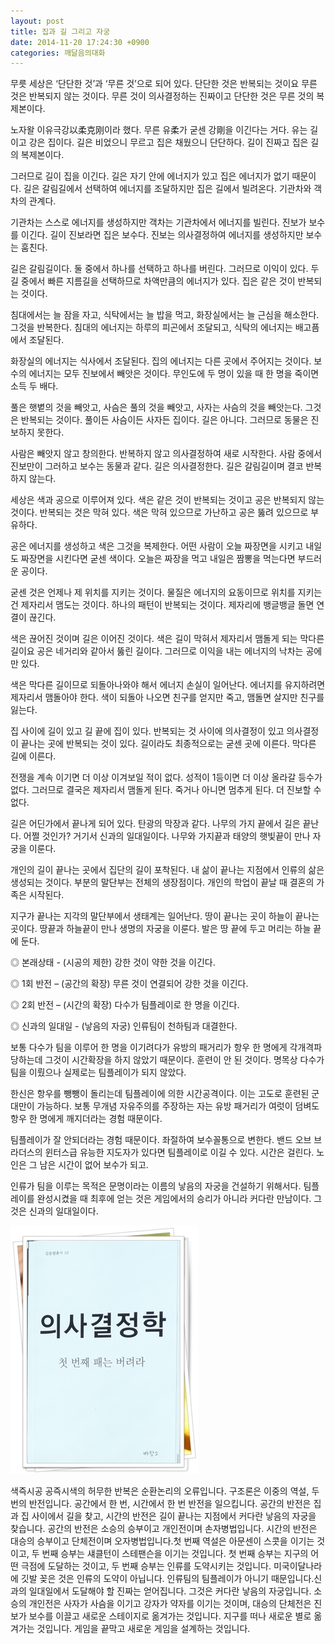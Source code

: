```yaml
---
layout: post
title: 집과 길 그리고 자궁
date: 2014-11-20 17:24:30 +0900
categories: 깨달음의대화
---
```

  
  


무릇 세상은 ‘단단한 것’과 ‘무른 것’으로 되어 있다. 단단한 것은 반복되는 것이요 무른 것은 반복되지 않는 것이다. 무른 것이 의사결정하는 진짜이고 단단한 것은 무른 것의 복제본이다. 

  


노자왈 이유극강以柔克刚이라 했다. 무른 유柔가 굳센 강剛을 이긴다는 거다. 유는 길이고 강은 집이다. 길은 비었으니 무르고 집은 채웠으니 단단하다. 길이 진짜고 집은 길의 복제본이다. 

  


그러므로 길이 집을 이긴다. 길은 자기 안에 에너지가 있고 집은 에너지가 없기 때문이다. 길은 갈림길에서 선택하여 에너지를 조달하지만 집은 길에서 빌려온다. 기관차와 객차의 관계다. 

  


기관차는 스스로 에너지를 생성하지만 객차는 기관차에서 에너지를 빌린다. 진보가 보수를 이긴다. 길이 진보라면 집은 보수다. 진보는 의사결정하여 에너지를 생성하지만 보수는 훔친다.

  


길은 갈림길이다. 둘 중에서 하나를 선택하고 하나를 버린다. 그러므로 이익이 있다. 두 길 중에서 빠른 지름길을 선택하므로 차액만큼의 에너지가 있다. 집은 같은 것이 반복되는 것이다. 

  


침대에서는 늘 잠을 자고, 식탁에서는 늘 밥을 먹고, 화장실에서는 늘 근심을 해소한다. 그것을 반복한다. 침대의 에너지는 하루의 피곤에서 조달되고, 식탁의 에너지는 배고픔에서 조달된다. 

  


화장실의 에너지는 식사에서 조달된다. 집의 에너지는 다른 곳에서 주어지는 것이다. 보수의 에너지는 모두 진보에서 빼앗은 것이다. 무인도에 두 명이 있을 때 한 명을 죽이면 소득 두 배다.

  


풀은 햇볕의 것을 빼앗고, 사슴은 풀의 것을 빼앗고, 사자는 사슴의 것을 빼앗는다. 그것은 반복되는 것이다. 풀이든 사슴이든 사자든 집이다. 길은 아니다. 그러므로 동물은 진보하지 못한다.

  


사람은 빼앗지 않고 창의한다. 반복하지 않고 의사결정하여 새로 시작한다. 사람 중에서 진보만이 그러하고 보수는 동물과 같다. 길은 의사결정한다. 길은 갈림길이며 결코 반복하지 않는다. 

  


세상은 색과 공으로 이루어져 있다. 색은 같은 것이 반복되는 것이고 공은 반복되지 않는 것이다. 반복되는 것은 막혀 있다. 색은 막혀 있으므로 가난하고 공은 뚫려 있으므로 부유하다. 

  


공은 에너지를 생성하고 색은 그것을 복제한다. 어떤 사람이 오늘 짜장면을 시키고 내일도 짜장면을 시킨다면 굳센 색이다. 오늘은 짜장을 먹고 내일은 짬뽕을 먹는다면 부드러운 공이다. 

  


굳센 것은 언제나 제 위치를 지키는 것이다. 물질은 에너지의 요동이므로 위치를 지키는건 제자리서 맴도는 것이다. 하나의 패턴이 반복되는 것이다. 제자리에 뱅글뱅글 돌면 연결이 끊긴다. 

  


색은 끊어진 것이며 길은 이어진 것이다. 색은 길이 막혀서 제자리서 맴돌게 되는 막다른 길이요 공은 네거리와 같아서 뚫린 길이다. 그러므로 이익을 내는 에너지의 낙차는 공에만 있다. 

  


색은 막다른 길이므로 되돌아나와야 해서 에너지 손실이 일어난다. 에너지를 유지하려면 제자리서 맴돌아야 한다. 색이 되돌아 나오면 친구를 얻지만 죽고, 맴돌면 살지만 친구를 잃는다. 

  


집 사이에 길이 있고 길 끝에 집이 있다. 반복되는 것 사이에 의사결정이 있고 의사결정이 끝나는 곳에 반복되는 것이 있다. 길이라도 최종적으로는 굳센 곳에 이른다. 막다른 길에 이른다. 

  


전쟁을 계속 이기면 더 이상 이겨보일 적이 없다. 성적이 1등이면 더 이상 올라갈 등수가 없다. 그러므로 결국은 제자리서 맴돌게 된다. 죽거나 아니면 멈추게 된다. 더 진보할 수 없다.

  


길은 어딘가에서 끝나게 되어 있다. 탄광의 막장과 같다. 나무의 가지 끝에서 길은 끝난다. 어쩔 것인가? 거기서 신과의 일대일이다. 나무와 가지끝과 태양의 햇빛끝이 만나 자궁을 이룬다. 

  


개인의 길이 끝나는 곳에서 집단의 길이 포착된다. 내 삶이 끝나는 지점에서 인류의 삶은 생성되는 것이다. 부분의 말단부는 전체의 생장점이다. 개인의 학업이 끝날 때 결혼의 가족은 시작된다.

  


지구가 끝나는 지각의 말단부에서 생태계는 일어난다. 땅이 끝나는 곳이 하늘이 끝나는 곳이다. 땅끝과 하늘끝이 만나 생명의 자궁을 이룬다. 발은 땅 끝에 두고 머리는 하늘 끝에 둔다. 

  


◎ 본래상태 - (시공의 제한) 강한 것이 약한 것을 이긴다.  

      
◎ 1회 반전 – (공간의 확장) 무른 것이 연결되어 강한 것을 이긴다.   

      
◎ 2회 반전 – (시간의 확장) 다수가 팀플레이로 한 명을 이긴다.   

      
◎ 신과의 일대일 - (낳음의 자궁) 인류팀이 천하팀과 대결한다. 

  


보통 다수가 팀을 이루어 한 명을 이기려다가 유방의 패거리가 항우 한 명에게 각개격파 당하는데 그것이 시간확장을 하지 않았기 때문이다. 훈련이 안 된 것이다. 명목상 다수가 팀을 이뤘으나 실제로는 팀플레이가 되지 않았다. 

  


한신은 항우를 뺑뺑이 돌리는데 팀플레이에 의한 시간공격이다. 이는 고도로 훈련된 군대만이 가능하다. 보통 무개념 자유주의를 주장하는 자는 유방 패거리가 여럿이 덤벼도 항우 한 명에게 깨지더라는 경험 때문이다. 

  


팀플레이가 잘 안되더라는 경험 때문이다. 좌절하여 보수꼴통으로 변한다. 밴드 오브 브라더스의 윈터스급 유능한 지도자가 있다면 팀플레이로 이길 수 있다. 시간은 걸린다. 노인은 그 남은 시간이 없어 보수가 되고. 

  


인류가 팀을 이루는 목적은 문명이라는 이름의 낳음의 자궁을 건설하기 위해서다. 팀플레이를 완성시켰을 때 최후에 얻는 것은 게임에서의 승리가 아니라 커다란 만남이다. 그것은 신과의 일대일이다. 




 <img src="files/attach/images/198/096/539/111.JPG" alt="111.JPG" width="300" height="397" /> 

  


색즉시공 공즉시색의 허무한 반복은 순환논리의 오류입니다. 구조론은 이중의 역설, 두 번의 반전입니다. 공간에서 한 번, 시간에서 한 번 반전을 일으킵니다. 공간의 반전은 집과 집 사이에서 길을 찾고, 시간의 반전은 길이 끝나는 지점에서 커다란 낳음의 자궁을 찾습니다. 공간의 반전은 소승의 승부이고 개인전이며 손자병법입니다. 시간의 반전은 대승의 승부이고 단체전이며 오자병법입니다.첫 번째 역설은 아문센이 스콧을 이기는 것이고, 두 번째 승부는 섀클턴이 스테팬슨을 이기는 것입니다. 첫 번째 승부는 지구의 어떤 극점에 도달하는 것이고, 두 번째 승부는 인류를 도약시키는 것입니다. 미국이달나라에 깃발 꽂은 것은 인류의 도약이 아닙니다. 인류팀의 팀플레이가 아니기 때문입니다.신과의 일대일에서 도달해야 할 진짜는 얻어집니다. 그것은 커다란 낳음의 자궁입니다. 소승의 개인전은 사자가 사슴을 이기고 강자가 약자를 이기는 것이며, 대승의 단체전은 진보가 보수를 이끌고 새로운 스테이지로 옮겨가는 것입니다. 지구를 떠나 새로운 별로 옮겨가는 것입니다. 게임을 끝막고 새로운 게임을 설계하는 것입니다.